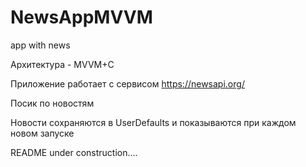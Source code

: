 # NewsAppMVVM
app with news

Архитектура - MVVM+C

Приложение работает c сервисом https://newsapi.org/

Посик по новостям

Новости сохраняются в UserDefaults и показываются при каждом новом запуске


README under construction....
